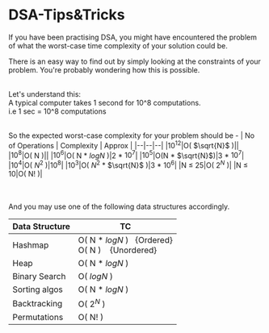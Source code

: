 # DSA-Tips&Tricks

If you have been practising DSA, you might have encountered the problem of what the worst-case time complexity of your solution could be.

There is an easy way to find out by simply looking at the constraints of your problem. You're probably wondering how this is possible.

<br/>
Let's understand this:<br/>
A typical computer takes 1 second for 10^8 computations.<br/>
i.e 1 sec = 10^8 computations<br/><br/>

So the expected worst-case complexity for your problem should be -
| No of Operations | Complexity | Approx |
|--|--|--|
|10<sup>12</sup>|O( $\sqrt{N}$ )||
|$10^8$|O( N )||
|$10^6$|O( N * $log{N}$ )|2 * $10^7$|
|$10^5$|O(N * $\sqrt{N}$)|3 * $10^7$|
|$10^4$|O( $N^2$ )|$10^8$|
|$10^3$|O( $N^2$ * $\sqrt{N}$ )|3 * $10^6$|
|N $\leq$ 25|O( $2^N$ )|
|N $\leq$ 10|O( N! )|

<br/><br/>
And you may use one of the following data structures accordingly.
<br/>

|Data Structure|TC|
|--|--|
|Hashmap|O( N * $log{N}$ )&nbsp;&nbsp;&nbsp;{Ordered}<br/>O( N )&nbsp;&nbsp;&nbsp;&nbsp;{Unordered}|
|Heap|O( N * $log{N}$ )|
|Binary Search|O( $log{N}$ )|
|Sorting algos|O( N * $log{N}$ )|
|Backtracking|O( $2^N$ )|
|Permutations|O( N! )|
